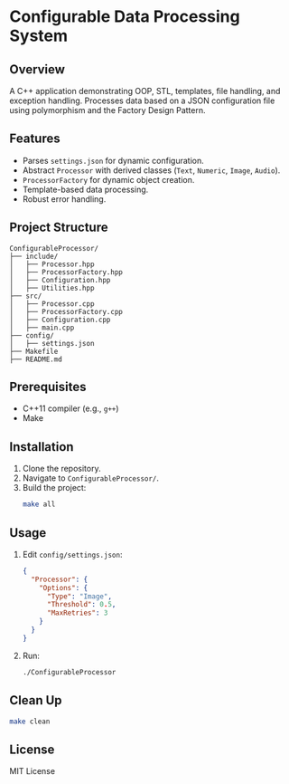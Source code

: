 # Configurable Data Processing System

## Overview
A C++ application demonstrating OOP, STL, templates, file handling, and exception handling. Processes data based on a JSON configuration file using polymorphism and the Factory Design Pattern.

## Features
- Parses `settings.json` for dynamic configuration.
- Abstract `Processor` with derived classes (`Text`, `Numeric`, `Image`, `Audio`).
- `ProcessorFactory` for dynamic object creation.
- Template-based data processing.
- Robust error handling.

## Project Structure
```
ConfigurableProcessor/
├── include/
│   ├── Processor.hpp
│   ├── ProcessorFactory.hpp
│   ├── Configuration.hpp
│   ├── Utilities.hpp
├── src/
│   ├── Processor.cpp
│   ├── ProcessorFactory.cpp
│   ├── Configuration.cpp
│   ├── main.cpp
├── config/
│   ├── settings.json
├── Makefile
├── README.md
```

## Prerequisites
- C++11 compiler (e.g., `g++`)
- Make

## Installation
1. Clone the repository.
2. Navigate to `ConfigurableProcessor/`.
3. Build the project:
   ```bash
   make all
   ```

## Usage
1. Edit `config/settings.json`:
   ```json
   {
     "Processor": {
       "Options": {
         "Type": "Image",
         "Threshold": 0.5,
         "MaxRetries": 3
       }
     }
   }
   ```
2. Run:
   ```bash
   ./ConfigurableProcessor
   ```

## Clean Up
```bash
make clean
```

## License
MIT License
